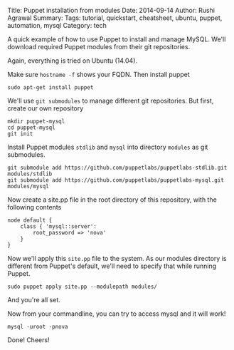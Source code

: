 Title: Puppet installation from modules
Date: 2014-09-14
Author: Rushi Agrawal
Summary: 
Tags: tutorial, quickstart, cheatsheet, ubuntu, puppet, automation, mysql
Category: tech

A quick example of how to use Puppet to install and manage MySQL. We'll
download required Puppet modules from their git repositories.

Again, everything is tried on Ubuntu (14.04).

Make sure `hostname -f` shows your FQDN. Then install puppet

    sudo apt-get install puppet

We'll use `git submodules` to manage different git repositories. But first,
create our own repository

    mkdir puppet-mysql
    cd puppet-mysql
    git init

Install Puppet modules `stdlib` and `mysql` into directory `modules` as git
submodules.

    git submodule add https://github.com/puppetlabs/puppetlabs-stdlib.git modules/stdlib
    git submodule add https://github.com/puppetlabs/puppetlabs-mysql.git modules/mysql

Now create a site.pp file in the root directory of this repository, with the following contents

    node default {
        class { 'mysql::server':
            root_password => 'nova'
        }
    }

Now we'll apply this `site.pp` file to the system. As our modules directory is
different from Puppet's default, we'll need to specify that while running
Puppet.

    sudo puppet apply site.pp --modulepath modules/

And you're all set.

Now from your commandline, you can try to access mysql and it will work!

    mysql -uroot -pnova

Done! Cheers!

